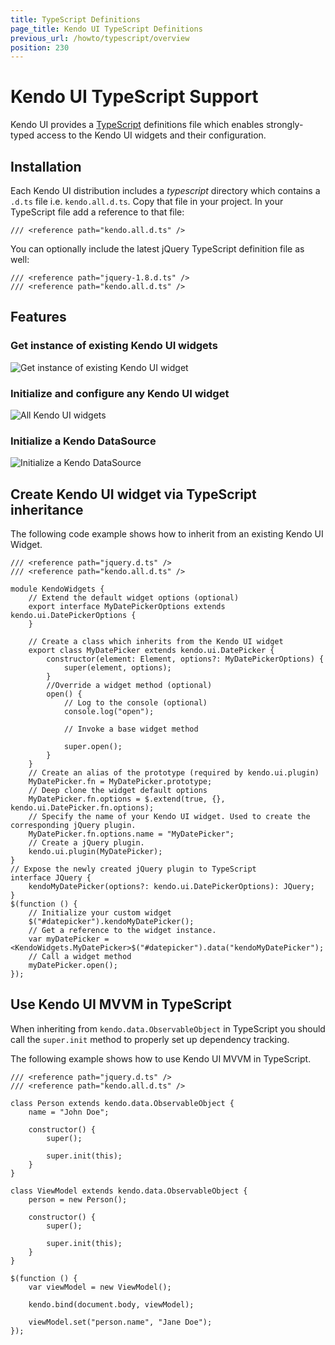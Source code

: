 ```yaml
---
title: TypeScript Definitions
page_title: Kendo UI TypeScript Definitions
previous_url: /howto/typescript/overview
position: 230
---
```


# Kendo UI TypeScript Support

Kendo UI provides a [TypeScript](http://www.typescriptlang.org/) definitions file which enables strongly-typed access to the Kendo UI widgets and their configuration.

## Installation

Each Kendo UI distribution includes a *typescript* directory which contains a `.d.ts` file i.e. `kendo.all.d.ts`. Copy that file in your project.
In your TypeScript file add a reference to that file:

    /// <reference path="kendo.all.d.ts" />

You can optionally include the latest jQuery TypeScript definition file as well:

    /// <reference path="jquery-1.8.d.ts" />
    /// <reference path="kendo.all.d.ts" />

## Features

### Get instance of existing Kendo UI widgets

![Get instance of existing Kendo UI widget](/images/get-instance.png)

### Initialize and configure any Kendo UI widget

![All Kendo UI widgets](/images/init.png)

### Initialize a Kendo DataSource

![Initialize a Kendo DataSource](/images/datasource.png)

## Create Kendo UI widget via TypeScript inheritance

The following code example shows how to inherit from an existing Kendo UI Widget.

    /// <reference path="jquery.d.ts" />
    /// <reference path="kendo.all.d.ts" />

    module KendoWidgets {
        // Extend the default widget options (optional)
        export interface MyDatePickerOptions extends kendo.ui.DatePickerOptions {
        }

        // Create a class which inherits from the Kendo UI widget
        export class MyDatePicker extends kendo.ui.DatePicker {
            constructor(element: Element, options?: MyDatePickerOptions) {
                super(element, options);
            }
            //Override a widget method (optional)
            open() {
                // Log to the console (optional)
                console.log("open");

                // Invoke a base widget method

                super.open();
            }
        }
        // Create an alias of the prototype (required by kendo.ui.plugin)
        MyDatePicker.fn = MyDatePicker.prototype;
        // Deep clone the widget default options
        MyDatePicker.fn.options = $.extend(true, {}, kendo.ui.DatePicker.fn.options);
        // Specify the name of your Kendo UI widget. Used to create the corresponding jQuery plugin.
        MyDatePicker.fn.options.name = "MyDatePicker";
        // Create a jQuery plugin.
        kendo.ui.plugin(MyDatePicker);
    }
    // Expose the newly created jQuery plugin to TypeScript
    interface JQuery {
        kendoMyDatePicker(options?: kendo.ui.DatePickerOptions): JQuery;
    }
    $(function () {
        // Initialize your custom widget
        $("#datepicker").kendoMyDatePicker();
        // Get a reference to the widget instance.
        var myDatePicker = <KendoWidgets.MyDatePicker>$("#datepicker").data("kendoMyDatePicker");
        // Call a widget method
        myDatePicker.open();
    });

## Use Kendo UI MVVM in TypeScript

When inheriting from `kendo.data.ObservableObject` in TypeScript you should call the `super.init` method to properly set up dependency tracking.

The following example shows how to use Kendo UI MVVM in TypeScript.

    /// <reference path="jquery.d.ts" />
    /// <reference path="kendo.all.d.ts" />

    class Person extends kendo.data.ObservableObject {
        name = "John Doe";

        constructor() {
            super();

            super.init(this);
        }
    }

    class ViewModel extends kendo.data.ObservableObject {
        person = new Person();

        constructor() {
            super();

            super.init(this);
        }
    }

    $(function () {
        var viewModel = new ViewModel();

        kendo.bind(document.body, viewModel);

        viewModel.set("person.name", "Jane Doe");
    });

